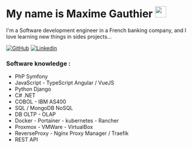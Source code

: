# My name is Maxime Gauthier <img src="https://media.giphy.com/media/hvRJCLFzcasrR4ia7z/giphy.gif" width="30px" height="30px">

I'm a Software development engineer in a French banking company, and I love learning new things in sides projects...

[![GitHub](https://img.shields.io/badge/-GitHub-000000?style=flat-square&logo=GitHub&logoColor=white)](https://github.com/Neograaph)
[![Linkedin](https://img.shields.io/badge/-Linkedin-08C6F5?style=flat-square&logo=Linkedin&logoColor=white)](https://www.linkedin.com/in/maxime-gauthier45/)

### Software knowledge :

- PhP Symfony
- JavaScript - TypeScript Angular / VueJS
- Python Django
- C# .NET
- COBOL - IBM AS400
- SQL / MongoDB NoSQL
- DB OLTP - OLAP
- Docker - Portainer - kubernetes - Rancher
- Proxmox - VMWare - VirtualBox
- ReverseProxy - Nginx Proxy Manager / Traefik
- REST API
